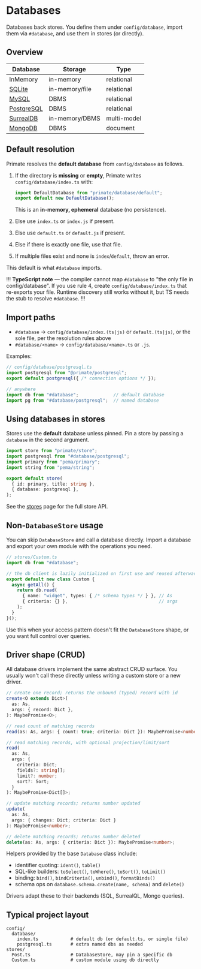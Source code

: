 # Databases

Databases back stores. You define them under `config/database`, import them
via `#database`, and use them in stores (or directly).

## Overview

| Database                                | Storage        | Type        |
| --------------------------------------- | -------------- | ----------- |
| InMemory                                | in-memory      | relational  |
| [SQLite](/docs/database/sqlite)         | in-memory/file | relational  |
| [MySQL](/docs/database/mysql)           | DBMS           | relational  |
| [PostgreSQL](/docs/database/postgresql) | DBMS           | relational  |
| [SurrealDB](/docs/database/surrealdb)   | in-memory/DBMS | multi-model |
| [MongoDB](/docs/database/mongodb)       | DBMS           | document    |

## Default resolution

Primate resolves the **default database** from `config/database` as follows.

1. If the directory is **missing** or **empty**, Primate writes
   `config/database/index.ts` with:

   ```ts
   import DefaultDatabase from "primate/database/default";
   export default new DefaultDatabase();
   ```

   This is an **in-memory, ephemeral** database (no persistence).
2. Else use `index.ts` or `index.js` if present.
3. Else use `default.ts` or `default.js` if present.
4. Else if there is exactly one file, use that file.
5. If multiple files exist and none is `index`/`default`, throw an error.

This default is what `#database` imports.

!!!
**TypeScript note** — the compiler cannot map `#database` to "the only file in
config/database". If you use rule 4, create `config/database/index.ts` that
re-exports your file. Runtime discovery still works without it, but TS needs
the stub to resolve `#database`.
!!!

## Import paths

* `#database` -> `config/database/index.(ts|js)` or `default.(ts|js)`, or the
  sole file, per the resolution rules above
* `#database/<name>` -> `config/database/<name>.ts` or `.js`.

Examples:

```ts
// config/database/postgresql.ts
import postgresql from "@primate/postgresql";
export default postgresql({ /* connection options */ });
```

```ts
// anywhere
import db from "#database";             // default database
import pg from "#database/postgresql";  // named database
```

## Using databases in stores

Stores use the **default** database unless pinned. Pin a store by passing a
`database` in the second argument.

```ts
import store from "primate/store";
import postgresql from "#database/postgresql";
import primary from "pema/primary";
import string from "pema/string";

export default store(
  { id: primary, title: string },
  { database: postgresql },
);
```

See the [stores](/docs/stores) page for the full store API.

## Non-`DatabaseStore` usage

You can skip `DatabaseStore` and call a database directly. Import a database
and export your own module with the operations you need.

```ts
// stores/Custom.ts
import db from "#database";

// the db client is lazily initialized on first use and reused afterwards.
export default new class Custom {
  async getAll() {
    return db.read(
      { name: "widget", types: { /* schema types */ } }, // As
      { criteria: {} },                                  // args
    );
  }
}();
```

Use this when your access pattern doesn't fit the `DatabaseStore` shape, or
you want full control over queries.

## Driver shape (CRUD)

All database drivers implement the same abstract CRUD surface. You usually
won't call these directly unless writing a custom store or a new driver.

```ts
// create one record; returns the unbound (typed) record with id
create<O extends Dict>(
  as: As,
  args: { record: Dict },
): MaybePromise<O>;

// read count of matching records
read(as: As, args: { count: true; criteria: Dict }): MaybePromise<number>;

// read matching records, with optional projection/limit/sort
read(
  as: As,
  args: {
    criteria: Dict;
    fields?: string[];
    limit?: number;
    sort?: Sort;
  }
): MaybePromise<Dict[]>;

// update matching records; returns number updated
update(
  as: As,
  args: { changes: Dict; criteria: Dict }
): MaybePromise<number>;

// delete matching records; returns number deleted
delete(as: As, args: { criteria: Dict }): MaybePromise<number>;
```

Helpers provided by the base `Database` class include:

* identifier quoting: `ident()`, `table()`
* SQL-like builders: `toSelect()`, `toWhere()`, `toSort()`, `toLimit()`
* binding: `bind()`, `bindCriteria()`, `unbind()`, `formatBinds()`
* schema ops on `database.schema.create(name, schema)` and `delete()`

Drivers adapt these to their backends (SQL, SurrealQL, Mongo queries).

## Typical project layout

```
config/
  database/
    index.ts            # default db (or default.ts, or single file)
    postgresql.ts       # extra named dbs as needed
stores/
  Post.ts               # DatabaseStore, may pin a specific db
  Custom.ts             # custom module using db directly
```
